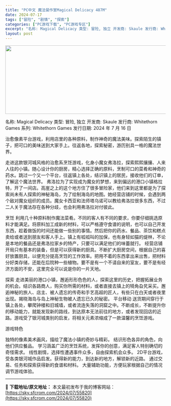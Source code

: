 ```yaml
---
title: "PC中文 魔法餐作室Magical Delicacy 487M"
date: 2024-07-17
tags: ["冒险", "剧情", "探索"]
categories: ["PC游戏下载", "PC游戏专区"]
excerpt: "名称: Magical Delicacy 类型: 冒险, 独立 开发商: Skaule 发行商: Whitethorn Games 系列: Whitethorn Games 发行日期: 2024 年 7 月 16 日 治愈像素平台游戏，利用店里的各种原料，制作神奇的魔法美味。探索陌生的镇子，把可口的&hellip;"
layout: post
---
```


<img class="aligncenter size-full wp-image-55821" src="https://sky.sfcrom.com/wp-content/uploads/2024/07/2024071708185783.webp" alt="" width="660" height="215" />

名称: Magical Delicacy
类型: 冒险, 独立
开发商: Skaule
发行商: Whitethorn Games
系列: Whitethorn Games
发行日期: 2024 年 7 月 16 日

治愈像素平台游戏，利用店里的各种原料，制作神奇的魔法美味。探索陌生的镇子，把可口的美味送到大家手上。往返各地，探索秘密，游历别具一格的魔法世界。

走进这款银河城风格的治愈系烹饪游戏，化身小魔女弗洛拉，探索熙熙攘攘、人来人往的小镇。随心设计你的厨房，精心选择正确的原料，烹制可口的菜肴和神奇的药水。跳过一个又一个平台，往返镇上各处，结识镇上的居民，接收他们的订单，了解这个魔法世界。
弗洛拉为了实现成为魔女的梦想，来到偏远的港口小镇格拉特，开了一间店。高崖之上的这个地方住了很多冒险家，他们来到这里都是为了探索尚未有人探索的神秘海岛，为了绘制海岛的地图。她经营店铺的时候，会遇到两个敌对魔女组织的成员。魔女卡西亚和法师塔乌诺可以教给弗洛拉很多东西，不过二人关于魔法存在各种分歧，也会利用弗洛拉对付彼此。

烹饪
利用几十种原料制作魔法菜肴。不同的客人有不同的要求，你要仔细挑选原料才能满足。将原料加工成新的材料，可以严格遵守食谱的说明，也可以自己开发东西，趁着做饭的时间还能做一些别的事情。然后把你的药水、餐品、茶饮和糕点卖给或者送到朋友和客人手上。镇上有呱呱叫的加保，也有身轻如猫的缇林，不论是本地的餐品还是弗洛拉家乡的特产，只要可以满足他们的味蕾就行。
经营店铺
开局只有基本的装备，但是可以获得新的厨具。不断扩大厨房空间，根据自己的喜好放置厨具，以便充分提高烹饪的工作效率。把用不着的东西拿出来出售，把材料分好类存储，还能在后院种一些植物。要不是有一个不请自来的室友，要不是有经济方面的不安，这里完全可以说是你的一片天地。

探索
走进美丽的港口小镇，邂逅形形色色的人，探索这里的历史，把握拓展业务的机会。结识各路商人，购买你所需的材料，或者直接去镇上的犄角旮旯采买。邂逅神秘的旅人、店主、被人遗忘的传奇和手艺高超的匠人，有些只在白天或者夜里出现。揭晓海岛与岛上神秘生物被人遗忘已久的秘密。
平台移动
送货期间穿行于镇上各处，攀爬钟楼和旧城墙，或者流连失落的洞窟之中。不断成长，不断提升你的移动能力，就能发现新的路线，到达原本无法前往的地方，或者发现回店的近路。游戏受了银河城类别的启发，将相关元素浓缩成了一款温馨的烹饪游戏。

游戏特色

独特的像素美术画风，描绘了魔法小镇的奇妙与精彩。
结识形色各异的角色，向他们供应餐品。
学习涵盖广泛的烹饪系统，发挥你的创意，满足客人特别确切的奇怪需求。
线性剧情，选择性遭遇事件众多，自由探索机会众多。
2D平台游戏，受各类银河城作品启发。获得新的能力，到达新的地方，解锁新的近路。
通过交易、任务和探索获得新的食谱和材料。
大量辅助功能，方便玩家根据自己的情况调节游戏体验。

---
📖 **下载地址/原文地址：** 本文最初发布于我的博客网站：[https://sky.sfcrom.com/2024/07/55820](https://sky.sfcrom.com/2024/07/55820)
